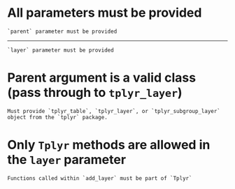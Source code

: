 # All parameters must be provided

    `parent` parameter must be provided

---

    `layer` parameter must be provided

# Parent argument is a valid class (pass through to `tplyr_layer`)

    Must provide `tplyr_table`, `tplyr_layer`, or `tplyr_subgroup_layer` object from the `tplyr` package.

# Only `Tplyr` methods are allowed in the `layer` parameter

    Functions called within `add_layer` must be part of `Tplyr`

